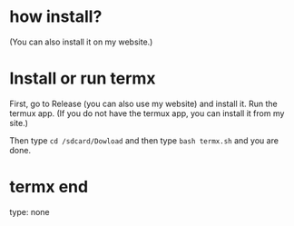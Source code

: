 <h1>how install?</h1>

(You can also install it on my website.)

<h1>Install or run termx </h1>
First, go to Release (you can also use my website) and install it.
Run the termux app. (If you do not have the termux app, you can install it from my site.)

Then type `cd /sdcard/Dowload` and then type `bash termx.sh` and you are done. 

<h1>termx end</h1>

type: none
